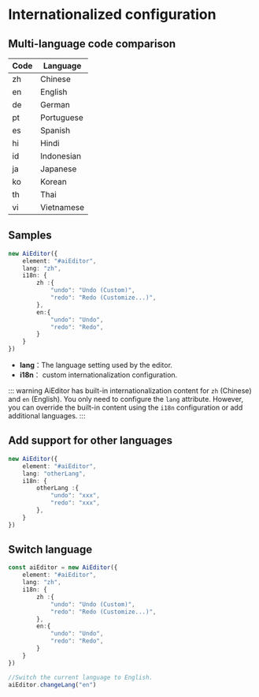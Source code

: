 # Internationalized configuration

## Multi-language code comparison

| Code | Language   |
|------|------------|
| zh   | Chinese    |
| en   | English    |
| de   | German     |
| pt   | Portuguese |
| es   | Spanish    |
| hi   | Hindi      |
| id   | Indonesian |
| ja   | Japanese   |
| ko   | Korean     |
| th   | Thai       |
| vi   | Vietnamese |

## Samples

```typescript
new AiEditor({
    element: "#aiEditor",
    lang: "zh",
    i18n: {
        zh :{
            "undo": "Undo (Custom)",
            "redo": "Redo (Customize...)",
        },
        en:{
            "undo": "Undo",
            "redo": "Redo",
        }
    }
})
```


- **lang**：The language setting used by the editor.
- **i18n**： custom internationalization configuration.

::: warning
AiEditor has built-in internationalization content for `zh` (Chinese) and `en` (English). You only need to configure the `lang` attribute. However, you can override the built-in content using the `i18n` configuration or add additional languages.
:::

## Add support for other languages


```typescript
new AiEditor({
    element: "#aiEditor",
    lang: "otherLang",
    i18n: {
        otherLang :{
            "undo": "xxx",
            "redo": "xxx",
        },
    }
})
```

## Switch language

```typescript
const aiEditor = new AiEditor({
    element: "#aiEditor",
    lang: "zh",
    i18n: {
        zh :{
            "undo": "Undo (Custom)",
            "redo": "Redo (Customize...)",
        },
        en:{
            "undo": "Undo",
            "redo": "Redo",
        }
    }
})

//Switch the current language to English.
aiEditor.changeLang("en")
```

